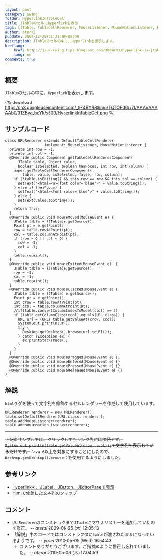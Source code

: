 ```yaml
---
layout: post
category: swing
folder: HyperlinkInTableCell
title: JTableのセルにHyperlinkを表示
tags: [JTable, TableCellRenderer, MouseListener, MouseMotionListener, Html, Desktop, Hyperlink]
author: aterai
pubdate: 2008-12-29T01:31:09+09:00
description: JTableのセルの中に、Hyperlinkを表示します。
hreflang:
    href: http://java-swing-tips.blogspot.com/2009/02/hyperlink-in-jtable-cell.html
    lang: en
comments: true
---
```

## 概要
`JTable`のセルの中に、`Hyperlink`を表示します。

{% download https://lh3.googleusercontent.com/_9Z4BYR88imo/TQTOF06rk7I/AAAAAAAAAb0/31ZBya_beYk/s800/HyperlinkInTableCell.png %}

## サンプルコード
<pre class="prettyprint"><code>class URLRenderer extends DefaultTableCellRenderer
                  implements MouseListener, MouseMotionListener {
  private int row = -1;
  private int col = -1;
  @Override public Component getTableCellRendererComponent(
      JTable table, Object value,
      boolean isSelected, boolean hasFocus, int row, int column) {
    super.getTableCellRendererComponent(
        table, value, isSelected, false, row, column);
    if (!table.isEditing() &amp;&amp; this.row == row &amp;&amp; this.col == column) {
      setText("&lt;html&gt;&lt;u&gt;&lt;font color='blue'&gt;" + value.toString());
    } else if (hasFocus) {
      setText("&lt;html&gt;&lt;font color='blue'&gt;" + value.toString());
    } else {
      setText(value.toString());
    }
    return this;
  }
  @Override public void mouseMoved(MouseEvent e) {
    JTable table = (JTable)e.getSource();
    Point pt = e.getPoint();
    row = table.rowAtPoint(pt);
    col = table.columnAtPoint(pt);
    if (row &lt; 0 || col &lt; 0) {
      row = -1;
      col = -1;
    }
    table.repaint();
  }
  @Override public void mouseExited(MouseEvent e)  {
    JTable table = (JTable)e.getSource();
    row = -1;
    col = -1;
    table.repaint();
  }
  @Override public void mouseClicked(MouseEvent e) {
    JTable table = (JTable) e.getSource();
    Point pt = e.getPoint();
    int crow = table.rowAtPoint(pt);
    int ccol = table.columnAtPoint(pt);
    //if(table.convertColumnIndexToModel(ccol) == 2)
    if (table.getColumnClass(ccol).equals(URL.class)) {
      URL url = (URL) table.getValueAt(crow, ccol);
      System.out.println(url);
      try {
        Desktop.getDesktop().browse(url.toURI());
      } catch (Exception ex) {
        ex.printStackTrace();
      }
    }
  }
  @Override public void mouseDragged(MouseEvent e) {}
  @Override public void mouseEntered(MouseEvent e) {}
  @Override public void mousePressed(MouseEvent e) {}
  @Override public void mouseReleased(MouseEvent e) {}
}
</code></pre>

## 解説
`html`タグを使って文字列を修飾するセルレンダラーを作成して使用しています。

<pre class="prettyprint"><code>URLRenderer renderer = new URLRenderer();
table.setDefaultRenderer(URL.class, renderer);
table.addMouseListener(renderer);
table.addMouseMotionListener(renderer);
</code></pre>

- - - -
~~上記のサンプルでは、クリックしてもリンク先には接続せず、`System.out.println(table.getValueAt(crow, ccol));`で文字列を表示しているだけです。~~ `Java 6`以上を対象にすることにしたので、`Desktop.getDesktop().browse()`を使用するようにしました。

## 参考リンク
- [Hyperlinkを、JLabel、JButton、JEditorPaneで表示](http://ateraimemo.com/Swing/HyperlinkLabel.html)
- [Htmlで修飾した文字列のクリップ](http://ateraimemo.com/Swing/ClippedHtmlLabel.html)

<!-- dummy comment line for breaking list -->

## コメント
- `URLRenderer`のコンストラクタで`JTable`にマウスリスナーを追加していたのを修正。 -- *aterai* 2009-06-25 (木) 12:05:13
- 「解説」中のコードではコンストラクタに`table`が渡されたままになっているようです。 -- *yosei* 2010-05-05 (Wed) 16:54:43
    - コメントありがとうございます。ご指摘のように修正し忘れていました。 -- *aterai* 2010-05-06 (木) 17:04:59

<!-- dummy comment line for breaking list -->
